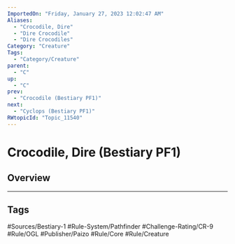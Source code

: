 ```yaml
---
ImportedOn: "Friday, January 27, 2023 12:02:47 AM"
Aliases:
  - "Crocodile, Dire"
  - "Dire Crocodile"
  - "Dire Crocodiles"
Category: "Creature"
Tags:
  - "Category/Creature"
parent:
  - "C"
up:
  - "C"
prev:
  - "Crocodile (Bestiary PF1)"
next:
  - "Cyclops (Bestiary PF1)"
RWtopicId: "Topic_11540"
---
```

# Crocodile, Dire (Bestiary PF1)
## Overview

---
## Tags
#Sources/Bestiary-1 #Rule-System/Pathfinder #Challenge-Rating/CR-9 #Rule/OGL #Publisher/Paizo #Rule/Core #Rule/Creature

